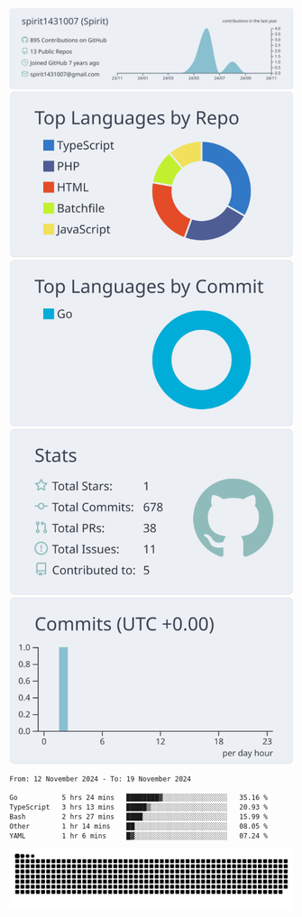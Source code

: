 [![](https://raw.githubusercontent.com/spirit1431007/spirit1431007/master/profile-summary-card-output/nord_bright/0-profile-details.svg)](https://git.io/spiritx)
[![](https://raw.githubusercontent.com/spirit1431007/spirit1431007/master/profile-summary-card-output/nord_bright/1-repos-per-language.svg)](https://git.io/spiritx) [![](https://raw.githubusercontent.com/spirit1431007/spirit1431007/master/profile-summary-card-output/nord_bright/2-most-commit-language.svg)](https://git.io/spiritx)
[![](https://raw.githubusercontent.com/spirit1431007/spirit1431007/master/profile-summary-card-output/nord_bright/3-stats.svg)](https://git.io/spiritx) [![](https://raw.githubusercontent.com/spirit1431007/spirit1431007/master/profile-summary-card-output/nord_bright/4-productive-time.svg)](https://git.io/spiritx)

<!--START_SECTION:waka-->

```txt
From: 12 November 2024 - To: 19 November 2024

Go           5 hrs 24 mins   ████████▓░░░░░░░░░░░░░░░░   35.16 %
TypeScript   3 hrs 13 mins   █████▒░░░░░░░░░░░░░░░░░░░   20.93 %
Bash         2 hrs 27 mins   ████░░░░░░░░░░░░░░░░░░░░░   15.99 %
Other        1 hr 14 mins    ██░░░░░░░░░░░░░░░░░░░░░░░   08.05 %
YAML         1 hr 6 mins     █▓░░░░░░░░░░░░░░░░░░░░░░░   07.24 %
```

<!--END_SECTION:waka-->

![contribution](https://github.com/spirit1431007/spirit1431007/blob/output/github-contribution-grid-snake.svg)
